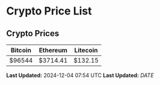 # Crypto Price List

## Crypto Prices
| Bitcoin | Ethereum | Litecoin |
| ------- | -------- | -------- |
| $96544 | $3714.41 | $132.15 |
**Last Updated:** 2024-12-04 07:54 UTC
**Last Updated:** $DATE$
